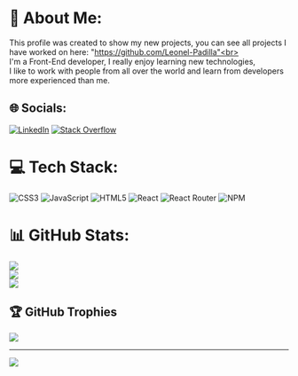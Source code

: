 # 💫 About Me:
This profile was created to show my new projects, you can see all projects I <br>have worked on here: "https://github.com/Leonel-Padilla"<br><br>I'm a Front-End developer, I really enjoy learning new technologies, <br>I like to work with people from all over the world and learn from developers more experienced than me.


## 🌐 Socials:
[![LinkedIn](https://img.shields.io/badge/LinkedIn-%230077B5.svg?logo=linkedin&logoColor=white)](https://linkedin.com/in/axcel-leonel-sánchez-padilla) [![Stack Overflow](https://img.shields.io/badge/-Stackoverflow-FE7A16?logo=stack-overflow&logoColor=white)](https://stackoverflow.com/users/20295542) 

# 💻 Tech Stack:
![CSS3](https://img.shields.io/badge/css3-%231572B6.svg?style=for-the-badge&logo=css3&logoColor=white) ![JavaScript](https://img.shields.io/badge/javascript-%23323330.svg?style=for-the-badge&logo=javascript&logoColor=%23F7DF1E) ![HTML5](https://img.shields.io/badge/html5-%23E34F26.svg?style=for-the-badge&logo=html5&logoColor=white) ![React](https://img.shields.io/badge/react-%2320232a.svg?style=for-the-badge&logo=react&logoColor=%2361DAFB) ![React Router](https://img.shields.io/badge/React_Router-CA4245?style=for-the-badge&logo=react-router&logoColor=white) ![NPM](https://img.shields.io/badge/NPM-%23000000.svg?style=for-the-badge&logo=npm&logoColor=white)
# 📊 GitHub Stats:
![](https://github-readme-stats.vercel.app/api?username=Leonel-Padilla2&theme=tokyonight&hide_border=false&include_all_commits=true&count_private=true)<br/>
![](https://github-readme-streak-stats.herokuapp.com/?user=Leonel-Padilla2&theme=tokyonight&hide_border=false)<br/>
![](https://github-readme-stats.vercel.app/api/top-langs/?username=Leonel-Padilla2&theme=tokyonight&hide_border=false&include_all_commits=true&count_private=true&layout=compact)

## 🏆 GitHub Trophies
![](https://github-profile-trophy.vercel.app/?username=Leonel-Padilla2&theme=radical&no-frame=true&no-bg=true&margin-w=4)

---
[![](https://visitcount.itsvg.in/api?id=Leonel-Padilla2&icon=0&color=6)](https://visitcount.itsvg.in)
